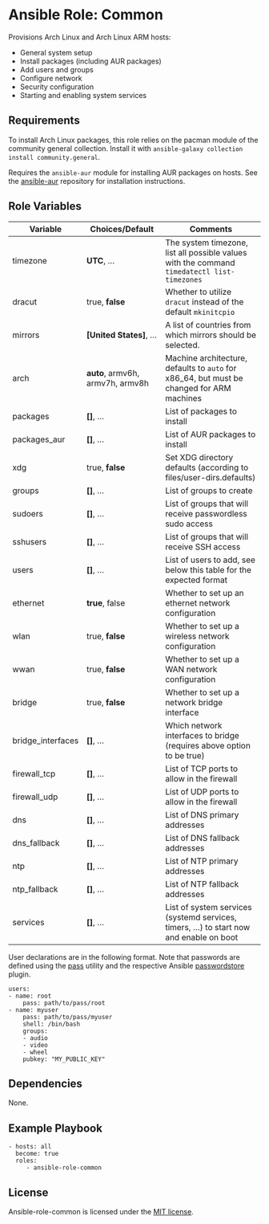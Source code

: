 # Ansible Role: Common

Provisions Arch Linux and Arch Linux ARM hosts:

- General system setup
- Install packages (including AUR packages)
- Add users and groups
- Configure network
- Security configuration
- Starting and enabling system services

## Requirements

To install Arch Linux packages, this role relies on the pacman module of the community general collection. Install it with `ansible-galaxy collection install community.general`.

Requires the `ansible-aur` module for installing AUR packages on hosts. See the [ansible-aur](https://github.com/kewlfft/ansible-aur) repository for installation instructions.

## Role Variables

| Variable          | Choices/**Default**              | Comments                                                                                    |
| ----------------- | -------------------------------- | ------------------------------------------------------------------------------------------- |
| timezone          | **UTC**, …                       | The system timezone, list all possible values with the command `timedatectl list-timezones` |
| dracut            | true, **false**                  | Whether to utilize `dracut` instead of the default `mkinitcpio`                             |
| mirrors           | **[United States]**, …           | A list of countries from which mirrors should be selected.                                  |
| arch              | **auto**, armv6h, armv7h, armv8h | Machine architecture, defaults to `auto` for x86_64, but must be changed for ARM machines   |
| packages          | **[]**, …                        | List of packages to install                                                                 |
| packages_aur      | **[]**, …                        | List of AUR packages to install                                                             |
| xdg               | true, **false**                  | Set XDG directory defaults (according to files/user-dirs.defaults)                          |
| groups            | **[]**, …                        | List of groups to create                                                                    |
| sudoers           | **[]**, …                        | List of groups that will receive passwordless sudo access                                   |
| sshusers          | **[]**, …                        | List of groups that will receive SSH access                                                 |
| users             | **[]**, …                        | List of users to add, see below this table for the expected format                          |
| ethernet          | **true**, false                  | Whether to set up an ethernet network configuration                                         |
| wlan              | true, **false**                  | Whether to set up a wireless network configuration                                          |
| wwan              | true, **false**                  | Whether to set up a WAN network configuration                                               |
| bridge            | true, **false**                  | Whether to set up a network bridge interface                                                |
| bridge_interfaces | **[]**, …                        | Which network interfaces to bridge (requires above option to be true)                       |
| firewall_tcp      | **[]**, …                        | List of TCP ports to allow in the firewall                                                  |
| firewall_udp      | **[]**, …                        | List of UDP ports to allow in the firewall                                                  |
| dns               | **[]**, …                        | List of DNS primary addresses                                                               |
| dns_fallback      | **[]**, …                        | List of DNS fallback addresses                                                              |
| ntp               | **[]**, …                        | List of NTP primary addresses                                                               |
| ntp_fallback      | **[]**, …                        | List of NTP fallback addresses                                                              |
| services          | **[]**, …                        | List of system services (systemd services, timers, …) to start now and enable on boot       |

User declarations are in the following format. Note that passwords are defined using the [pass](https://www.passwordstore.org/) utility and the respective Ansible [passwordstore](https://docs.ansible.com/ansible/latest/plugins/lookup/passwordstore.html) plugin.

    users:
    - name: root
        pass: path/to/pass/root
    - name: myuser
        pass: path/to/pass/myuser
        shell: /bin/bash
        groups:
        - audio
        - video
        - wheel
        pubkey: "MY_PUBLIC_KEY"

## Dependencies

None.

## Example Playbook

    - hosts: all
      become: true
      roles:
         - ansible-role-common

## License

Ansible-role-common is licensed under the [MIT license](LICENSE).
